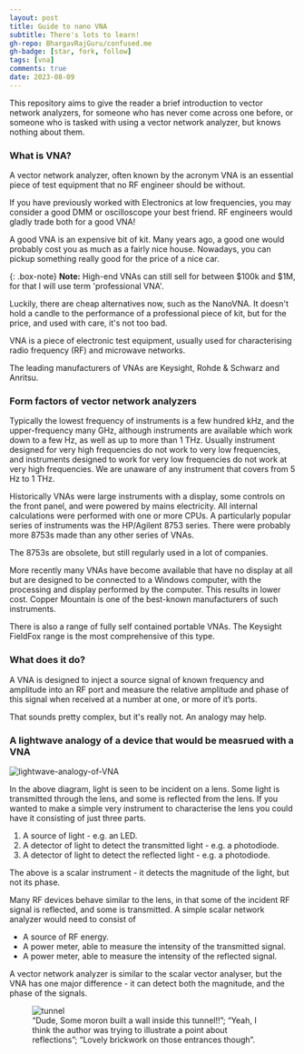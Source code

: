 ```yaml
---
layout: post
title: Guide to nano VNA
subtitle: There's lots to learn!
gh-repo: BhargavRajGuru/confused.me
gh-badge: [star, fork, follow]
tags: [vna]
comments: true
date: 2023-08-09
---
```


This repository aims to give the reader a brief introduction to vector network analyzers, for someone who has never come across one before, or someone who is tasked with using a vector network analyzer, but knows nothing about them.

### What is VNA?

A vector network analyzer, often known by the acronym VNA is an essential piece of test equipment that no RF engineer should be without.

If you have previously worked with Electronics at low frequencies, you may consider a good DMM or oscilloscope your best friend. RF engineers would gladly trade both for a good VNA!

A good VNA is an expensive bit of kit. Many years ago, a good one would probably cost you as much as a fairly nice house. Nowadays, you can pickup something really good for the price of a nice car.

{: .box-note}
**Note:** High-end VNAs can still sell for between $100k and $1M, for that I will use term 'professional VNA'.

Luckily, there are cheap alternatives now, such as the NanoVNA. It doesn't hold a candle to the performance of a professional piece of kit, but for the price, and used with care, it's not too bad.

VNA is a piece of electronic test equipment, usually used for characterising radio frequency (RF) and microwave networks. 

The leading manufacturers of VNAs are Keysight, Rohde & Schwarz and Anritsu.

### Form factors of vector network analyzers

Typically the lowest frequency of instruments is a few hundred kHz, and the upper-frequency many GHz, although instruments are available which work down to a few Hz, as well as up to more than 1 THz. Usually instrument designed for very high frequencies do not work to very low frequencies, and instruments designed to work for very low frequencies do not work at very high frequencies. We are unaware of any instrument that covers from 5 Hz to 1 THz.

Historically VNAs were large instruments with a display, some controls on the front panel, and were powered by mains electricity. All internal calculations were performed with one or more CPUs. A particularly popular series of instruments was the HP/Agilent 8753 series. There were probably more 8753s made than any other series of VNAs.

The 8753s are obsolete, but still regularly used in a lot of companies.

More recently many VNAs have become available that have no display at all but are designed to be connected to a Windows computer, with the processing and display performed by the computer. This results in lower cost. Copper Mountain is one of the best-known manufacturers of such instruments.

There is also a range of fully self contained portable VNAs. The Keysight FieldFox range is the most comprehensive of this type.

### What does it do?

A VNA is designed to inject a source signal of known frequency and amplitude into an RF port and measure the relative amplitude and phase of this signal when received at a number at one, or more of it’s ports.

That sounds pretty complex, but it's really not. An analogy may help.

### A lightwave analogy of a device that would be measrued with a VNA

![lightwave-analogy-of-VNA](/confused.me/assets/img/lightwave-analogy-of-VNA.png)

In the above diagram, light is seen to be incident on a lens. Some light is transmitted through the lens, and some is reflected from the lens. If you wanted to make a simple very instrument to characterise the lens you could have it consisting of just three parts.

1. A source of light - e.g. an LED.
2. A detector of light to detect the transmitted light - e.g. a photodiode.
3. A detector of light to detect the reflected light - e.g. a photodiode.

The above is a scalar instrument - it detects the magnitude of the light, but not its phase.

Many RF devices behave similar to the lens, in that some of the incident RF signal is reflected, and some is transmitted. A simple scalar network analyzer would need to consist of

- A source of RF energy.
- A power meter, able to measure the intensity of the transmitted signal.
- A power meter, able to measure the intensity of the reflected signal.

A vector network analyzer is similar to the scalar vector analyser, but the VNA has one major difference - it can detect both the magnitude, and the phase of the signals.

<figure>
  <img src="/confused.me/assets/img/tunnel.png" alt="tunnel"/>
  <figcaption>“Dude, Some moron built a wall inside this tunnel!!”; “Yeah, I think the author was trying to illustrate a point about reflections”; “Lovely brickwork on those entrances though”.</figcaption>
</figure>
